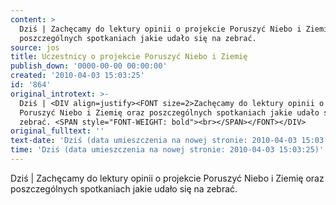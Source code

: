 ```yaml
---
content: >
  Dziś | Zachęcamy do lektury opinii o projekcie Poruszyć Niebo i Ziemię oraz
  poszczególnych spotkaniach jakie udało się na zebrać. 
source: jos
title: Uczestnicy o projekcie Poruszyć Niebo i Ziemię
publish_down: '0000-00-00 00:00:00'
created: '2010-04-03 15:03:25'
id: '864'
original_introtext: >-
  Dziś | <DIV align=justify><FONT size=2>Zachęcamy do lektury opinii o projekcie
  Poruszyć Niebo i Ziemię oraz poszczególnych spotkaniach jakie udało się na
  zebrać. <SPAN style="FONT-WEIGHT: bold"><br></SPAN></FONT></DIV>
original_fulltext: ''
text-date: 'Dziś (data umieszczenia na nowej stronie: 2010-04-03 15:03:25)'
time: 'Dziś (data umieszczenia na nowej stronie: 2010-04-03 15:03:25)'
---
```

Dziś | Zachęcamy do lektury opinii o projekcie Poruszyć Niebo i Ziemię oraz poszczególnych spotkaniach jakie udało się na zebrać. 


<!--{{json:{"created_date":"2010-04-03 15:03:25","publish_down":"0000-00-00 00:00:00","id":"864"}}}-->